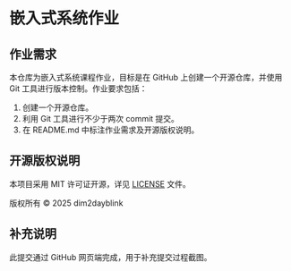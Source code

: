 # 嵌入式系统作业

## 作业需求
本仓库为嵌入式系统课程作业，目标是在 GitHub 上创建一个开源仓库，并使用 Git 工具进行版本控制。作业要求包括：
1. 创建一个开源仓库。
2. 利用 Git 工具进行不少于两次 commit 提交。
3. 在 README.md 中标注作业需求及开源版权说明。

## 开源版权说明
本项目采用 MIT 许可证开源，详见 [LICENSE](LICENSE) 文件。

版权所有 © 2025 dim2dayblink

## 补充说明
此提交通过 GitHub 网页端完成，用于补充提交过程截图。

